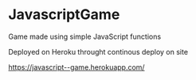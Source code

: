 # JavascriptGame

Game made using simple JavaScript functions

Deployed on Heroku throught continous deploy on site

https://javascript--game.herokuapp.com/

